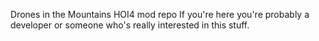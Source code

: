 Drones in the Mountains HOI4 mod repo
If you're here you're probably a developer or someone who's really interested in this stuff.
